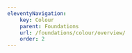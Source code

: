 ```yaml
---
eleventyNavigation:
    key: Colour
    parent: Foundations
    url: /foundations/colour/overview/
    order: 2
---
```

